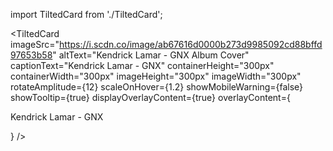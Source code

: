 import TiltedCard from './TiltedCard';

<TiltedCard
  imageSrc="https://i.scdn.co/image/ab67616d0000b273d9985092cd88bffd97653b58"
  altText="Kendrick Lamar - GNX Album Cover"
  captionText="Kendrick Lamar - GNX"
  containerHeight="300px"
  containerWidth="300px"
  imageHeight="300px"
  imageWidth="300px"
  rotateAmplitude={12}
  scaleOnHover={1.2}
  showMobileWarning={false}
  showTooltip={true}
  displayOverlayContent={true}
  overlayContent={
    <p className="tilted-card-demo-text">
      Kendrick Lamar - GNX
    </p>
  }
/>
  
